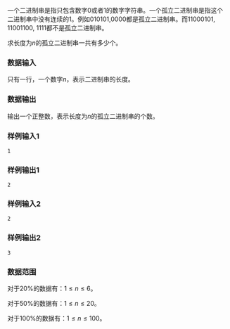 一个二进制串是指只包含数字$0$或者$1$的数字字符串。一个孤立二进制串是指这个二进制串中没有连续的$1$。例如$010101$,$0000$都是孤立二进制串。而$11000101$, $11001100$, $1111$都不是孤立二进制串。

求长度为$n$的孤立二进制串一共有多少个。

### 数据输入
只有一行，一个数字$n$，表示二进制串的长度。

### 数据输出
输出一个正整数，表示长度为$n$的孤立二进制串的个数。

### 样例输入1
```
1
```
### 样例输出1
```
2
```
### 样例输入2
```
2
```
### 样例输出2
```
3
```
### 数据范围
对于$20\%$的数据有：$1 \leq n \leq 6$。

对于$50\%$的数据有：$1 \leq n \leq 20$。

对于$100\%$的数据有：$1 \leq n \leq 100$。